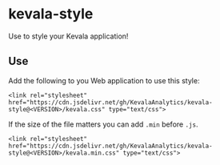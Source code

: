 # kevala-style
Use to style your Kevala application!

## Use
Add the following to you Web application to use this style:
```
<link rel="stylesheet" href="https://cdn.jsdelivr.net/gh/KevalaAnalytics/kevala-style@<VERSION>/kevala.css" type="text/css">
```

If the size of the file matters you can add `.min` before `.js`.
```
<link rel="stylesheet" href="https://cdn.jsdelivr.net/gh/KevalaAnalytics/kevala-style@<VERSION>/kevala.min.css" type="text/css">
```
